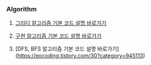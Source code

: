 ### Algorithm

1. [그리디 알고리즘 기본 코드 설명 바로가기](https://eocoding.tistory.com/26)

2. [구현 알고리즘 기본 코드 설명 바로가기](https://eocoding.tistory.com/28)

3. [DFS, BFS 알고리즘 기본 코드 설명 바로가기] (https://eocoding.tistory.com/30?category=945113)
